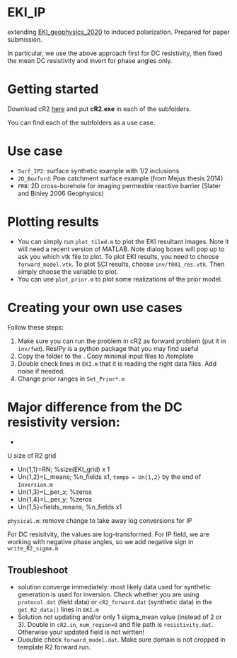 # EKI_IP
extending [EKI_geophysics_2020](https://github.com/cmtso/EKI_geophysics_2020/) to induced polarization. Prepared for paper submission.

In particular, we use the above approach first for DC resistivity, then fixed the mean DC resistivity and invert for phase angles only.

# Getting started
Download cR2 [here](http://www.es.lancs.ac.uk/people/amb/Freeware/cR2/cR2.htm) and put **cR2.exe** in each of the subfolders.

You can find each of the subfolders as a use case.

# Use case
- `Surf_IP2`: surface synthetic example with 1/2 inclusions
- `2D_Boxford`: Pow catchment surface example (from Mejus thesis 2014)
- `PRB`: 2D cross-borehole for imaging permeable reactive barrier (Slater and Binley 2006 Geophysics)

# Plotting results
- You can simply run `plot_tiled.m` to plot the EKI resultant images. Note it will need a recent version of MATLAB. Note dialog boxes will pop up to ask you which vtk file to plot. To plot EKI results, you need to choose `forward_model.vtk`. To plot SCI results, choose `inv/f001_res.vtk`. Then simply choose the variable to plot. 
- You can use `plot_prior.m` to plot some realizations of the prior model.

# Creating your own use cases
Follow these steps:
1. Make sure you can run the problem in cR2 as forward problem (put it in `inv/fwd`). ResIPy is a python package that you may find useful
2. Copy the folder to the <root subfolder>. Copy minimal input files to <root subfolder>/template
3. Double check lines in `EKI.m` that it is reading the right data files. Add noise if needed.
4. Change prior ranges in `Set_Prior*.m`


# Major difference from the DC resistivity version:
-


U size of R2 grid

- Un{1,1}=RN; %size(EKI_grid) x 1
- Un{1,2}=L_means; %n_fields x1, `tempo = Un{1,2}` by the end of `Inversion.m`
- Un{1,3}=L_per_x; %zeros
- Un{1,4}=L_per_y; %zeros
- Un{1,5}=fields_means; %n_fields x1



`physical.m`: remove change to take away log conversions for IP

For DC resisitvity, the values are log-transformed. For IP field, we are working with negative phase angles, so we add negative sign in `write_R2_sigma.m`


## Troubleshoot
- solution converge immediately: most likely data used for synthetic generation is used for inversion. Check whether you are using `protocol.dat` (field data) or `cR2_forward.dat` (synthetic data) in the `get_R2_data()` lines in `EKI.m`
- Solution not updating and/or only 1 sigma_mean value (instead of 2 or 3). Double in `cR2.in`, `num_region=0` and file path is `resistivity.dat`. Otherwise your updated field is not wirtten!
- Duouble check `forward_model.dat`. Make sure domain is not cropped in template R2 forward run.
